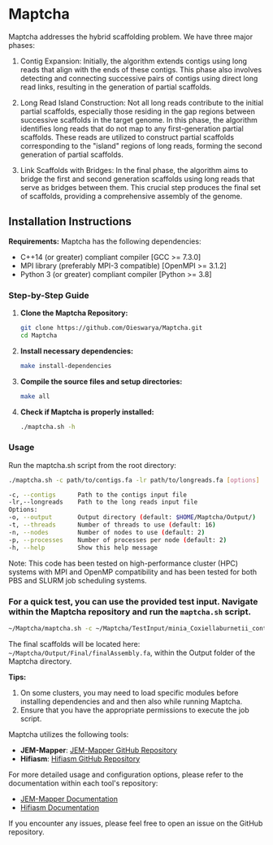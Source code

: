 # Maptcha

Maptcha addresses the hybrid scaffolding problem. We have three major phases: 
1. Contig Expansion: Initially, the algorithm extends contigs using long reads that align with the ends of these contigs. This phase also involves detecting and connecting successive pairs of contigs using direct long read links, resulting in the generation of partial scaffolds.

2. Long Read Island Construction: Not all long reads contribute to the initial partial scaffolds, especially those residing in the gap regions between successive scaffolds in the target genome. In this phase, the algorithm identifies long reads that do not map to any first-generation partial scaffolds. These reads are utilized to construct partial scaffolds corresponding to the "island" regions of long reads, forming the second generation of partial scaffolds.

3. Link Scaffolds with Bridges: In the final phase, the algorithm aims to bridge the first and second generation scaffolds using long reads that serve as bridges between them. This crucial step produces the final set of scaffolds, providing a comprehensive assembly of the genome.



## Installation Instructions

**Requirements:**
Maptcha has the following dependencies:
- C++14 (or greater) compliant compiler         [GCC >= 7.3.0]
- MPI library (preferably MPI-3 compatible)     [OpenMPI >= 3.1.2]
- Python 3 (or greater) compliant compiler      [Python >= 3.8]


### Step-by-Step Guide

1. **Clone the Maptcha Repository:**

   ```bash
   git clone https://github.com/Oieswarya/Maptcha.git
   cd Maptcha
   
2. **Install necessary dependencies:**

   ```bash
   make install-dependencies

3. **Compile the source files and setup directories:**

   ```bash
   make all

3. **Check if Maptcha is properly installed:**

   ```bash
   ./maptcha.sh -h

### Usage
Run the maptcha.sh script from the root directory:

```bash
./maptcha.sh -c path/to/contigs.fa -lr path/to/longreads.fa [options]

-c, --contigs      Path to the contigs input file
-lr,--longreads    Path to the long reads input file
Options:
-o, --output       Output directory (default: $HOME/Maptcha/Output/)
-t, --threads      Number of threads to use (default: 16)
-n, --nodes        Number of nodes to use (default: 2)
-p, --processes    Number of processes per node (default: 2)
-h, --help         Show this help message
```

Note:
This code has been tested on high-performance cluster (HPC) systems with MPI and OpenMP compatibility and has been tested for both PBS and SLURM job scheduling systems.


### For a quick test, you can use the provided test input. Navigate within the Maptcha repository and run the `maptcha.sh` script. 

```bash
~/Maptcha/maptcha.sh -c ~/Maptcha/TestInput/minia_Coxiellaburnetii_contigs.fa -lr ~/Maptcha/TestInput/CoxiellaBurnetii_longreads.fa
```

The final scaffolds will be located here: `~/Maptcha/Output/Final/finalAssembly.fa`, within the Output folder of the Maptcha directory.


**Tips:**
1. On some clusters, you may need to load specific modules before installing dependencies and and then also while running Maptcha.
2. Ensure that you have the appropriate permissions to execute the job script.

Maptcha utilizes the following tools:

- **JEM-Mapper**: [JEM-Mapper GitHub Repository](https://github.com/TazinRahman1105050/JEM-Mapper)
- **Hifiasm**: [Hifiasm GitHub Repository](https://github.com/chhylp123/hifiasm)

For more detailed usage and configuration options, please refer to the documentation within each tool's repository:

- [JEM-Mapper Documentation](https://github.com/TazinRahman1105050/JEM-Mapper)
- [Hifiasm Documentation](https://github.com/chhylp123/hifiasm)

If you encounter any issues, please feel free to open an issue on the GitHub repository.
